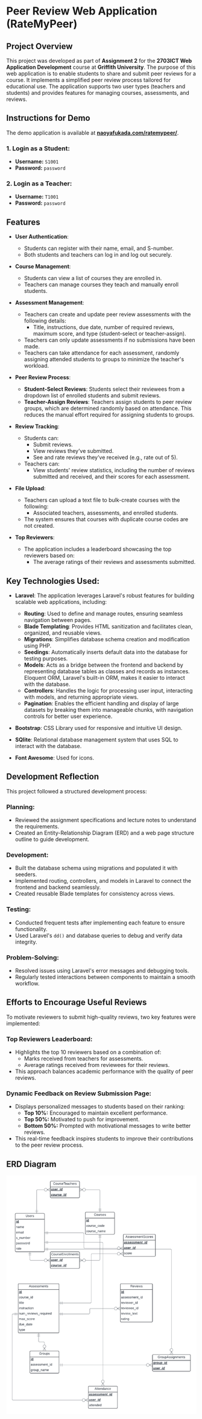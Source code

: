 # Peer Review Web Application (RateMyPeer)

## Project Overview

This project was developed as part of **Assignment 2** for the **2703ICT Web Application Development** course at **Griffith University**. The purpose of this web application is to enable students to share and submit peer reviews for a course. It implements a simplified peer review process tailored for educational use. The application supports two user types (teachers and students) and provides features for managing courses, assessments, and reviews.

## Instructions for Demo

The demo application is available at **[naoyafukada.com/ratemypeer/](https://naoyafukada.com/ratemypeer/)**.

### 1. Login as a Student:

- **Username:** `S1001`
- **Password:** `password`

### 2. Login as a Teacher:

- **Username:** `T1001`
- **Password:** `password`

## Features

- **User Authentication**:

  - Students can register with their name, email, and S-number.
  - Both students and teachers can log in and log out securely.

- **Course Management**:

  - Students can view a list of courses they are enrolled in.
  - Teachers can manage courses they teach and manually enroll students.

- **Assessment Management**:

  - Teachers can create and update peer review assessments with the following details:
    - Title, instructions, due date, number of required reviews, maximum score, and type (student-select or teacher-assign).
  - Teachers can only update assessments if no submissions have been made.
  - Teachers can take attendance for each assessment, randomly assigning attended students to groups to minimize the teacher's workload.

- **Peer Review Process**:

  - **Student-Select Reviews**: Students select their reviewees from a dropdown list of enrolled students and submit reviews.
  - **Teacher-Assign Reviews**: Teachers assign students to peer review groups, which are determined randomly based on attendance. This reduces the manual effort required for assigning students to groups.

- **Review Tracking**:

  - Students can:
    - Submit reviews.
    - View reviews they’ve submitted.
    - See and rate reviews they’ve received (e.g., rate out of 5).
  - Teachers can:
    - View students' review statistics, including the number of reviews submitted and received, and their scores for each assessment.

- **File Upload**:

  - Teachers can upload a text file to bulk-create courses with the following:
    - Associated teachers, assessments, and enrolled students.
  - The system ensures that courses with duplicate course codes are not created.

- **Top Reviewers**:
  - The application includes a leaderboard showcasing the top reviewers based on:
    - The average ratings of their reviews and assessments submitted.

## Key Technologies Used:

- **Laravel**: The application leverages Laravel's robust features for building scalable web applications, including:

  - **Routing**: Used to define and manage routes, ensuring seamless navigation between pages.
  - **Blade Templating**: Provides HTML sanitization and facilitates clean, organized, and reusable views.
  - **Migrations**: Simplifies database schema creation and modification using PHP.
  - **Seedings**: Automatically inserts default data into the database for testing purposes.
  - **Models**: Acts as a bridge between the frontend and backend by representing database tables as classes and records as instances. Eloquent ORM, Laravel's built-in ORM, makes it easier to interact with the database.
  - **Controllers**: Handles the logic for processing user input, interacting with models, and returning appropriate views.
  - **Pagination**: Enables the efficient handling and display of large datasets by breaking them into manageable chunks, with navigation controls for better user experience.

- **Bootstrap**: CSS Library used for responsive and intuitive UI design.

- **SQlite**: Relational database management system that uses SQL to interact with the database.

- **Font Awesome**: Used for icons.

## Development Reflection

This project followed a structured development process:

### Planning:

- Reviewed the assignment specifications and lecture notes to understand the requirements.
- Created an Entity-Relationship Diagram (ERD) and a web page structure outline to guide development.

### Development:

- Built the database schema using migrations and populated it with seeders.
- Implemented routing, controllers, and models in Laravel to connect the frontend and backend seamlessly.
- Created reusable Blade templates for consistency across views.

### Testing:

- Conducted frequent tests after implementing each feature to ensure functionality.
- Used Laravel's `dd()` and database queries to debug and verify data integrity.

### Problem-Solving:

- Resolved issues using Laravel's error messages and debugging tools.
- Regularly tested interactions between components to maintain a smooth workflow.

## Efforts to Encourage Useful Reviews

To motivate reviewers to submit high-quality reviews, two key features were implemented:

### Top Reviewers Leaderboard:

- Highlights the top 10 reviewers based on a combination of:
  - Marks received from teachers for assessments.
  - Average ratings received from reviewees for their reviews.
- This approach balances academic performance with the quality of peer reviews.

### Dynamic Feedback on Review Submission Page:

- Displays personalized messages to students based on their ranking:
  - **Top 10%:** Encouraged to maintain excellent performance.
  - **Top 50%:** Motivated to push for improvement.
  - **Bottom 50%:** Prompted with motivational messages to write better reviews.
- This real-time feedback inspires students to improve their contributions to the peer review process.

## ERD Diagram

![ERD Diagram](/ERD.png)
